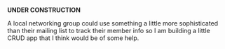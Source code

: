 **UNDER CONSTRUCTION**

A local networking group could use something a little more sophisticated than their mailing list to track their member info so I am building a little CRUD app that I think would be of some help. 
